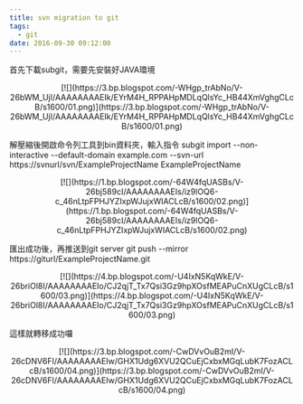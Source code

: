 ```yaml
---
title: svn migration to git
tags:
  - git
date: 2016-09-30 09:12:00
---
```


首先下載subgit，需要先安裝好JAVA環境
<div class="separator" style="clear: both; text-align: center;">[![](https://3.bp.blogspot.com/-WHgp_trAbNo/V-26bWM_UjI/AAAAAAAAEIk/EYrM4H_RPPAHpMDLqQlsYc_HB44XmVghgCLcB/s1600/01.png)](https://3.bp.blogspot.com/-WHgp_trAbNo/V-26bWM_UjI/AAAAAAAAEIk/EYrM4H_RPPAHpMDLqQlsYc_HB44XmVghgCLcB/s1600/01.png)</div>

解壓縮後開啟命令列工具到bin資料夾，輸入指令
subgit import --non-interactive --default-domain example.com --svn-url https://svnurl/svn/ExampleProjectName ExampleProjectName
<div class="separator" style="clear: both; text-align: center;">[![](https://1.bp.blogspot.com/-64W4fqUASBs/V-26bj589cI/AAAAAAAAEIs/iz9lOQ6-c_46nLtpFPHJYZIxpWJujxWIACLcB/s1600/02.png)](https://1.bp.blogspot.com/-64W4fqUASBs/V-26bj589cI/AAAAAAAAEIs/iz9lOQ6-c_46nLtpFPHJYZIxpWJujxWIACLcB/s1600/02.png)</div>

匯出成功後，再推送到git server
git push --mirror https://giturl/ExampleProjectName.git
<div class="separator" style="clear: both; text-align: center;">[![](https://4.bp.blogspot.com/-U4IxN5KqWkE/V-26briOl8I/AAAAAAAAEIo/CJ2qjT_Tx7Qsi3Gz9hpXOsfMEAPuCnXUgCLcB/s1600/03.png)](https://4.bp.blogspot.com/-U4IxN5KqWkE/V-26briOl8I/AAAAAAAAEIo/CJ2qjT_Tx7Qsi3Gz9hpXOsfMEAPuCnXUgCLcB/s1600/03.png)</div>

這樣就轉移成功囉
<div class="separator" style="clear: both; text-align: center;">[![](https://3.bp.blogspot.com/-CwDVvOuB2mI/V-26cDNV6FI/AAAAAAAAEIw/GHX1Udg6XVU2QCuEjCxbxMGqLubK7FozACLcB/s1600/04.png)](https://3.bp.blogspot.com/-CwDVvOuB2mI/V-26cDNV6FI/AAAAAAAAEIw/GHX1Udg6XVU2QCuEjCxbxMGqLubK7FozACLcB/s1600/04.png)</div>